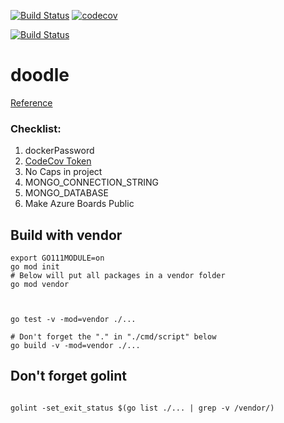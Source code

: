 


[![Build Status](https://travis-ci.org/mchirico/doodle.svg?branch=master)](https://travis-ci.org/mchirico/doodle)
[![codecov](https://codecov.io/gh/mchirico/doodle/branch/master/graph/badge.svg)](https://codecov.io/gh/mchirico/doodle)

[![Build Status](https://mchirico.visualstudio.com/doodle/_apis/build/status/mchirico.doodle?branchName=master)](https://mchirico.visualstudio.com/doodle/_build/latest?definitionId=9&branchName=master)


# doodle

[Reference](https://github.com/MicrosoftDocs/pipelines-javascript)


### Checklist:

1. dockerPassword
2. [CodeCov Token](https://codecov.io/gh/mchirico)
3. No Caps in project
4. MONGO_CONNECTION_STRING
5. MONGO_DATABASE 
6. Make Azure Boards Public



## Build with vendor
```
export GO111MODULE=on
go mod init
# Below will put all packages in a vendor folder
go mod vendor



go test -v -mod=vendor ./...

# Don't forget the "." in "./cmd/script" below
go build -v -mod=vendor ./...
```


## Don't forget golint

```

golint -set_exit_status $(go list ./... | grep -v /vendor/)

```


